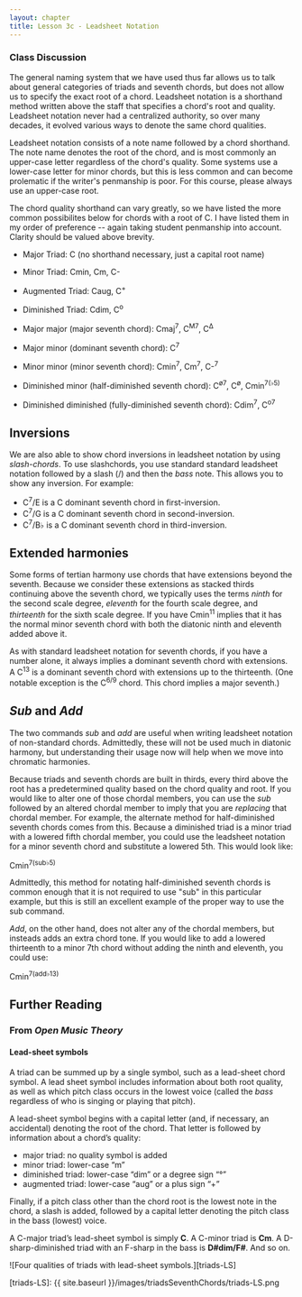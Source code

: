 ```yaml
---
layout: chapter
title: Lesson 3c - Leadsheet Notation
---
```


### Class Discussion

The general naming system that we have used thus far allows us to talk about general categories of triads and seventh chords, but does not allow us to specify the exact root of a chord. Leadsheet notation is a shorthand method written above the staff that specifies a chord's root and quality. Leadsheet notation never had a centralized authority, so over many decades, it evolved various ways to denote the same chord qualities.

Leadsheet notation consists of a note name followed by a chord shorthand. The note name denotes the root of the chord, and is most commonly an upper-case letter regardless of the chord's quality. Some systems use a lower-case letter for minor chords, but this is less common and can become prolematic if the writer's penmanship is poor. For this course, please always use an upper-case root.

The chord quality shorthand can vary greatly, so we have listed the more common possibilites below for chords with a root of C. I have listed them in my order of preference -- again taking student penmanship into account. Clarity should be valued above brevity.

- Major Triad: C (no shorthand necessary, just a capital root name)
- Minor Triad: Cmin, Cm, C-
- Augmented Triad: Caug, C<sup>+</sup>
- Diminished Triad: Cdim, C<sup>o</sup>

- Major major (major seventh chord): Cmaj<sup>7</sup>, C<sup>M7</sup>, C<sup>&Delta;</sup>
- Major minor (dominant seventh chord): C<sup>7</sup>
- Minor minor (minor seventh chord): Cmin<sup>7</sup>, Cm<sup>7</sup>, C-<sup>7</sup>
- Diminished minor (half-diminished seventh chord): C<sup>&oslash;7</sup>, C<sup>&oslash;</sup>, Cmin<sup>7(&flat;5)</sup>
- Diminished diminished (fully-diminished seventh chord): Cdim<sup>7</sup>, C<sup>o7</sup>

## Inversions

We are also able to show chord inversions in leadsheet notation by using *slash-chords*. To use slashchords, you use standard standard leadsheet notation followed by a slash (/) and then the *bass* note. This allows you to show any inversion. For example:

- C<sup>7</sup>/E is a C dominant seventh chord in first-inversion.
- C<sup>7</sup>/G is a C dominant seventh chord in second-inversion.
- C<sup>7</sup>/B&flat; is a C dominant seventh chord in third-inversion.

## Extended harmonies

Some forms of tertian harmony use chords that have extensions beyond the seventh. Because we consider these extensions as stacked thirds continuing above the seventh chord, we typically uses the terms *ninth* for the second scale degree, *eleventh* for the fourth scale degree, and *thirteenth* for the sixth scale degree. If you have Cmin<sup>11</sup> implies that it has the normal minor seventh chord with both the diatonic ninth and eleventh added above it. 

As with standard leadsheet notation for seventh chords, if you have a number alone, it always implies a dominant seventh chord with extensions. A C<sup>13</sup> is a dominant seventh chord with extensions up to the thirteenth. (One notable exception is the C<sup>6/9</sup> chord. This chord implies a major seventh.)

## *Sub* and *Add*

The two commands *sub* and *add* are useful when writing leadsheet notation of non-standard chords. Admittedly, these will not be used much in diatonic harmony, but understanding their usage now will help when we move into chromatic harmonies.

Because triads and seventh chords are built in thirds, every third above the root has a predetermined quality based on the chord quality and root. If you would like to alter one of those chordal members, you can use the *sub* followed by an altered chordal member to imply that you are *replacing* that chordal member. For example, the alternate method for half-diminished seventh chords comes from this. Because a diminished triad is a minor triad with a lowered fifth chordal member, you could use the leadsheet notation for a minor seventh chord and substitute a lowered 5th. This would look like:

Cmin<sup>7(sub&flat;5)</sup>

Admittedly, this method for notating half-diminished seventh chords is common enough that it is not required to use "sub" in this particular example, but this is still an excellent example of the proper way to use the sub command.

*Add*, on the other hand, does not alter any of the chordal members, but insteads adds an extra chord tone. If you would like to add a lowered thirteenth to a minor 7th chord without adding the ninth and eleventh, you could use:

Cmin<sup>7(add&flat;13)</sup>



## Further Reading

### From *Open Music Theory*

#### Lead-sheet symbols

A triad can be summed up by a single symbol, such as a lead-sheet chord symbol. A lead sheet symbol includes information about both root quality, as well as which pitch class occurs in the lowest voice (called the *bass* regardless of who is singing or playing that pitch).

A lead-sheet symbol begins with a capital letter (and, if necessary, an accidental) denoting the root of the chord. That letter is followed by information about a chord’s quality:

-   major triad: no quality symbol is added
-   minor triad: lower-case “m”
-   diminished triad: lower-case “dim” or a degree sign “°”
-   augmented triad: lower-case “aug” or a plus sign “+”

Finally, if a pitch class other than the chord root is the lowest note in the chord, a slash is added, followed by a capital letter denoting the pitch class in the bass (lowest) voice.

A C-major triad’s lead-sheet symbol is simply **C**. A C-minor triad is **Cm**. A D-sharp-diminished triad with an F-sharp in the bass is **D\#dim/F\#**. And so on.

![Four qualities of triads with lead-sheet symbols.][triads-LS]

[triads-LS]: {{ site.baseurl }}/images/triadsSeventhChords/triads-LS.png